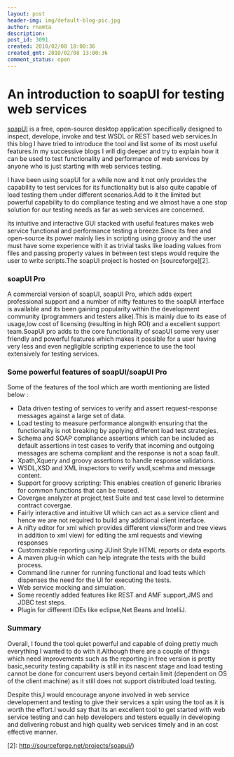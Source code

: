 ```yaml
---
layout: post
header-img: img/default-blog-pic.jpg
author: rnamta
description: 
post_id: 3091
created: 2010/02/08 18:00:36
created_gmt: 2010/02/08 13:00:36
comment_status: open
---
```


# An introduction to soapUI for testing web services

[soapUI][1] is a free, open-source desktop application specifically designed to inspect, develope, invoke and test WSDL or REST based web services.In this blog I have tried to introduce the tool and list some of its most useful features.In my successive blogs I will dig deeper and try to explain how it can be used to test functionality and performance of web services by anyone who is just starting with web services testing.

I have been using soapUI for a while now and it not only provides the capability to test services for its functionality but is also quite capable of load testing them under different scenarios.Add to it the limited but powerful capability to do compliance testing and we almost have a one stop solution for our testing needs as far as web services are concerned.

Its intuitive and interactive GUI stacked with useful features makes web service functional and performance testing a breeze.Since its free and open-source its power mainly lies in scripting using groovy and the user must have some experience with it as trivial tasks like loading values from files and passing property values in between test steps would require the user to write scripts.The soapUI project is hosted on [sourceforge][2]. 

### soapUI Pro

A commercial version of soapUI, soapUI Pro, which adds expert professional support and a number of nifty features to the soapUI interface is available and its been gaining popularity within the development community (programmers and testers alike).This is mainly due to its ease of usage,low cost of licensing (resulting in high ROI) and a excellent support team.SoapUI pro adds to the core functionality of soapUI some very user friendly and powerful features which makes it possible for a user having very less and even negligible scripting experience to use the tool extensively for testing services. 

### Some powerful features of soapUI/soapUI Pro

Some of the features of the tool which are worth mentioning are listed below : 

  * Data driven testing of services to verify and assert request-response messages against a large set of data.
  * Load testing to measure performance alongwith ensuring that the functionality is not breaking by applying different load test strategies.
  * Schema and SOAP compliance assertions which can be included as default assertions in test cases to verify that incoming and outgoing messages are schema compliant and the response is not a soap fault.
  * Xpath,Xquery and groovy assertions to handle response validations.
  * WSDL,XSD and XML inspectors to verify wsdl,scehma and message content.
  * Support for groovy scripting: This enables creation of generic libraries for common functions that can be reused.
  * Covergae analyzer at project,test Suite and test case level to determine contract covergae.
  * Fairly interactive and intuitive UI which can act as a service client and hence we are not required to build any additional client interface.
  * A nifty editor for xml which provides different views(form and tree views in addition to xml view) for editing the xml requests and viewing responses
  * Customizable reporting using JUinit Style HTML reports or data exports.
  * A maven plug-in which can help integrate the tests with the build process.
  * Command line runner for running functional and load tests which dispenses the need for the UI for executing the tests.
  * Web service mocking and simulation.
  * Some recently added features like REST and AMF support,JMS and JDBC test steps.
  * Plugin for different IDEs like eclipse,Net Beans and IntelliJ.

### Summary

Overall, I found the tool quiet powerful and capable of doing pretty much everything I wanted to do with it.Although there are a couple of things which need improvements such as the reporting in free version is pretty basic,security testing capability is still in its nascent stage and load testing cannot be done for concurrent users beyond certain limit (dependent on OS of the client machine) as it still does not support distributed load testing.

Despite this,I would encourage anyone involved in web service developement and testing to give their services a spin using the tool as it is worth the effort.I would say that its an excellent tool to get started with web service testing and can help developers and testers equally in developing and delivering robust and high quality web services timely and in an cost effective manner.

   [1]: http://www.soapui.org/index.html
   [2]: http://sourceforge.net/projects/soapui/)